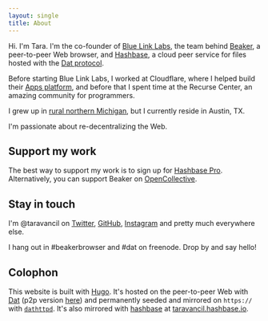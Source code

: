 ```yaml
---
layout: single
title: About
---
```

Hi. I'm Tara. I'm the co-founder of [Blue Link Labs](https://bluelinklabs.com), the team behind
[Beaker](https://beakerbrowser.com), a peer-to-peer Web browser, and
[Hashbase](https://hashbase.io), a cloud peer service for files hosted with the
[Dat protocol](https://github.com/datproject/dat).

Before starting Blue Link Labs, I worked at Cloudflare, where I helped build
their [Apps platform](https://cloudflare.com/apps/), and before that I spent
time at the Recurse Center, an amazing community for programmers.

<p class="rc-scout"></p>

I grew up in [rural northern Michigan](https://en.wikipedia.org/wiki/Wolverine,_Michigan), but I currently reside in Austin, TX.

I'm passionate about re-decentralizing the Web.

## Support my work

The best way to support my work is to sign up for [Hashbase
Pro](https://hashbase.io/pricing). Alternatively, you can support Beaker on [OpenCollective](https://opencollective.com/beaker).

## Stay in touch

I'm @taravancil on [Twitter](https://twitter.com/taravancil), [GitHub](https://github.com/taravancil), [Instagram](https://instagram.com/taravancil) and pretty much everywhere else.

I hang out in #beakerbrowser and #dat on freenode. Drop by and say hello!

## Colophon

This website is built with [Hugo](https://gohugo.io). It's hosted on the peer-to-peer
Web with [Dat](https://datproject.org) (p2p version [here](dat://6dff5cff6d3fba2bbf08b2b50a9c49e95206cf0e34b1a48619a0b9531d8eb256)) and
permanently seeded and mirrored on `https://` with
[`dathttpd`](https://github.com/beakerbrowser/dathttpd). It's also mirrored with
[hashbase](https://hashbase.io) at [taravancil.hashbase.io](https://taravancil.hashbase.io).

<script async defer src="https://www.recurse-scout.com/loader.js?t=0dcb1e3c1156a3fd0bda3cd94cfb434f"></script>